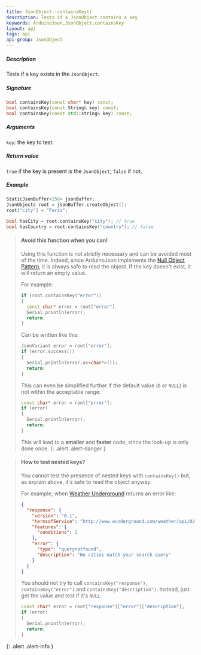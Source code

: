 ```yaml
---
title: JsonObject::containsKey()
description: Tests if a JsonObject contains a key
keywords: ArduinoJson,JsonObject,containsKey
layout: api
tags: api
api-group: JsonObject
---
```


##### Description
Tests if a key exists in the `JsonObject`.

##### Signature

```c++
bool containsKey(const char* key) const;
bool containsKey(const String& key) const;
bool containsKey(const std::string& key) const;
```

##### Arguments

`key`: the key to test.

##### Return value

`true` if the key is present is the `JsonObject`; `false` if not.

##### Example

```c++
StaticJsonBuffer<256> jsonBuffer;
JsonObject& root = jsonBuffer.createObject();
root["city"] = "Paris";

bool hasCity = root.containsKey("city"); // true
bool hasCountry = root.containsKey("country"); // false
```

> #### Avoid this function when you can!
> 
> Using this function is not strictly necessary and can be avoided most of the time.
> Indeed, since ArduinoJson implements the [Null Object Pattern](https://en.wikipedia.org/wiki/Null_Object_pattern), it is always safe to read the object.
> If the key doesn't exist, it will return an empty value.
> 
> For example:
> 
> ```c++
> if (root.containsKey("error"))
> {
>   const char* error = root["error"]
>   Serial.println(error);
>   return;
> }
> ```
> 
> Can be written like this:
>
> ```c++
> JsonVariant error = root["error"];
> if (error.success()) 
> {
>   Serial.println(error.as<char*>());
>   return;
> }
> ```
>
> This can even be simplified further if the default value (`0` or `NULL`) is not within the acceptable range:
> 
> ```c++
> const char* error = root["error"];
> if (error) 
> {
>   Serial.println(error);
>   return;
> }
> ```
> 
> This will lead to a **smaller** and **faster** code, since the look-up is only done once.
{: .alert .alert-danger }

> #### How to test nested keys?
> 
> You cannot test the presence of nested keys with `containsKey()` but, as explain above, it's safe to read the object anyway.
> 
> For example, when [Weather Underground](http://www.wunderground.com) returns an error like:
> 
> ```json
> {
>   "response": {
>     "version": "0.1",
>     "termsofService": "http://www.wunderground.com/weather/api/d/terms.html",
>     "features": {
>       "conditions": 1
>     },
>     "error": {
>       "type": "querynotfound",
>       "description": "No cities match your search query"
>     }
>   }
> }
> ```
> 
> You should not try to call `containsKey("response")`, `containsKey("error")` and `containsKey("description")`.
> Instead, just get the value and test if it's `NULL`:
> 
> ```c++
> const char* error = root["response"]["error"]["description"];
> if (error)
> {
>   Serial.println(error);
>   return;
> }
> ```
{: .alert .alert-info }